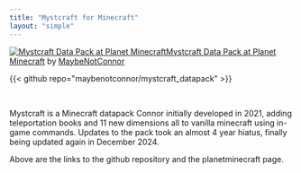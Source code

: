 ```yaml
---
title: "Mystcraft for Minecraft"
layout: "simple"
---
```

<a href="https://www.planetminecraft.com/data-pack/mystcraft-data-pack-explore-new-dimensions" title="Mystcraft Data Pack - Explore New Dimensions! Minecraft Data Pack"><img src="https://static.planetminecraft.com/files/image/minecraft/data-pack/2021/447/14098216-pocket_l.jpg" alt="Mystcraft Data Pack at Planet Minecraft" border="0"/><ins>Mystcraft Data Pack at Planet Minecraft</a> by <a href="https://www.planetminecraft.com/member/maybenotconnor/" title="MaybeNotConnor Profile"><ins>MaybeNotConnor</a>

{{< github repo="maybenotconnor/mystcraft_datapack" >}}

‎

Mystcraft is a Minecraft datapack Connor initially developed in 2021, adding teleportation books and 11 new dimensions all to vanilla minecraft using in-game commands.
Updates to the pack took an almost 4 year hiatus, finally being updated again in December 2024.

Above are the links to the github repository and the planetminecraft page.